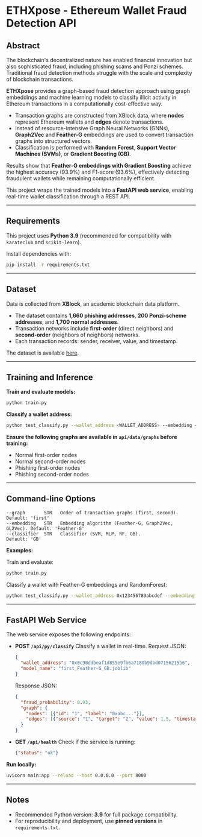 # ETHXpose - Ethereum Wallet Fraud Detection API

## Abstract

The blockchain's decentralized nature has enabled financial innovation but also sophisticated fraud, including phishing scams and Ponzi schemes. Traditional fraud detection methods struggle with the scale and complexity of blockchain transactions.

**ETHXpose** provides a graph-based fraud detection approach using graph embeddings and machine learning models to classify illicit activity in Ethereum transactions in a computationally cost-effective way.

* Transaction graphs are constructed from XBlock data, where **nodes** represent Ethereum wallets and **edges** denote transactions.
* Instead of resource-intensive Graph Neural Networks (GNNs), **Graph2Vec** and **Feather-G** embeddings are used to convert transaction graphs into structured vectors.
* Classification is performed with **Random Forest**, **Support Vector Machines (SVMs)**, or **Gradient Boosting (GB)**.

Results show that **Feather-G embeddings with Gradient Boosting** achieve the highest accuracy (93.9%) and F1-score (93.6%), effectively detecting fraudulent wallets while remaining computationally efficient.

This project wraps the trained models into a **FastAPI web service**, enabling real-time wallet classification through a REST API.

---

## Requirements

This project uses **Python 3.9** (recommended for compatibility with `karateclub` and `scikit-learn`).

Install dependencies with:

```bash
pip install -r requirements.txt
```

---

## Dataset

Data is collected from **XBlock**, an academic blockchain data platform.

* The dataset contains **1,660 phishing addresses**, **200 Ponzi-scheme addresses**, and **1,700 normal addresses**.
* Transaction networks include **first-order** (direct neighbors) and **second-order** (neighbors of neighbors) networks.
* Each transaction records: sender, receiver, value, and timestamp.

The dataset is available [here](https://xblock.pro/#/search?types=datasets&tags=Transaction+Analysis).

---

## Training and Inference

**Train and evaluate models:**

```bash
python train.py
```

**Classify a wallet address:**

```bash
python test_classify.py --wallet_address <WALLET_ADDRESS> --embedding <EMBEDDING_METHOD> --model <MODEL_NAME>
```

**Ensure the following graphs are available in `api/data/graphs` before training:**

* Normal first-order nodes
* Normal second-order nodes
* Phishing first-order nodes
* Phishing second-order nodes

---

## Command-line Options

```
--graph       STR   Order of transaction graphs (first, second).         Default: 'first'
--embedding   STR   Embedding algorithm (Feather-G, Graph2Vec, GL2Vec). Default: 'Feather-G'
--classifier  STR   Classifier (SVM, MLP, RF, GB).                       Default: 'GB'
```

**Examples:**

Train and evaluate:

```bash
python train.py
```

Classify a wallet with Feather-G embeddings and RandomForest:

```bash
python test_classify.py --wallet_address 0x123456789abcdef --embedding "Feather-G" --model "RF"
```

---

## FastAPI Web Service

The web service exposes the following endpoints:

* **POST `/api/py/classify`**
  Classify a wallet in real-time. Request JSON:

  ```json
  {
    "wallet_address": "0x0c90ddbeaf1d855e9fb6a7180b9dbd07156215b6",
    "model_name": "first_Feather-G_GB.joblib"
  }
  ```

  Response JSON:

  ```json
  {
    "fraud_probability": 0.93,
    "graph": {
      "nodes": [{"id": "1", "label": "0xabc..."}],
      "edges": [{"source": "1", "target": "2", "value": 1.5, "timestamp": "2025-09-03 12:34:56"}]
    }
  }
  ```

* **GET `/api/health`**
  Check if the service is running:

  ```json
  {"status": "ok"}
  ```

**Run locally:**

```bash
uvicorn main:app --reload --host 0.0.0.0 --port 8000
```

---

## Notes

* Recommended Python version: **3.9** for full package compatibility.
* For reproducibility and deployment, use **pinned versions** in `requirements.txt`.
